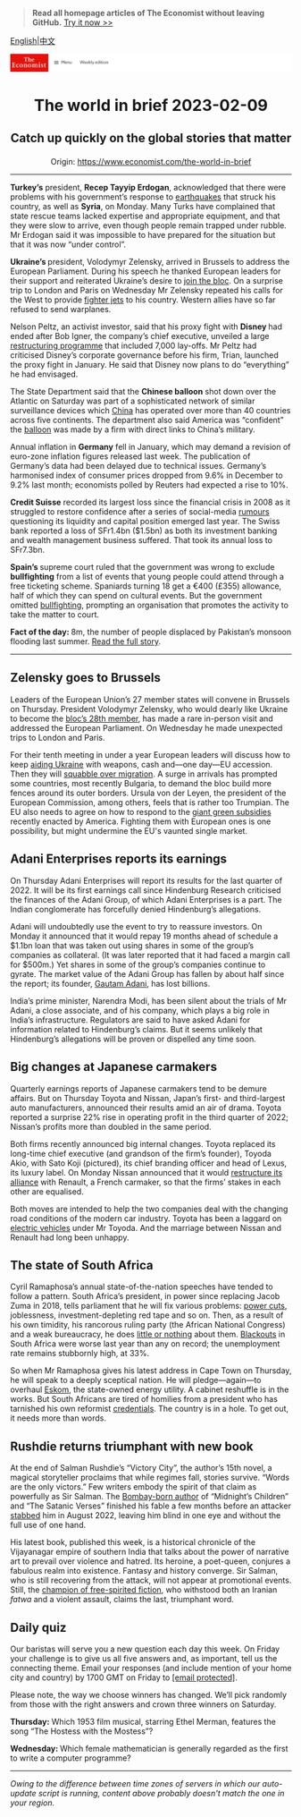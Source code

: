 > **Read all homepage articles of The Economist without leaving GitHub.** [Try it now >>](https://arielherself.github.io/te)

[English](https://github.com/arielherself/espresso/blob/main/README.md)|[中文](https://github-com.translate.goog/arielherself/espresso/blob/main/README.md?_x_tr_sl=en&_x_tr_tl=zh-CN&_x_tr_hl=zh-CN&_x_tr_pto=wapp)



![The Economist](menubar.png)

# <p align="center">The world in brief 2023-02-09</p>

## <p align="center">Catch up quickly on the global stories that matter</p>

<p align="center">Origin: <a href="https://www.economist.com/the-world-in-brief">https://www.economist.com/the-world-in-brief</a><hr>

<strong>Turkey’s</strong> president, <strong>Recep Tayyip Erdogan</strong>, acknowledged that there were problems with his government’s response to [earthquakes](https://www.economist.com/international/2023/02/06/massive-earthquakes-in-turkey-and-northern-syria-kill-thousands) that struck his country, as well as <strong>Syria</strong>, on Monday. Many Turks have complained that state rescue teams lacked expertise and appropriate equipment, and that they were slow to arrive, even though people remain trapped under rubble. Mr Erdogan said it was impossible to have prepared for the situation but that it was now “under control”.

<strong>Ukraine’s </strong>president, Volodymyr Zelensky, arrived in Brussels to address the European Parliament. During his speech he thanked European leaders for their support and reiterated Ukraine’s desire to [join the bloc](https://www.economist.com/europe/2023/02/03/ukraine-is-not-about-to-join-the-eu). On a surprise trip to London and Paris on Wednesday Mr Zelensky repeated his calls for the West to provide [fighter jets](https://www.economist.com/the-economist-explains/2023/02/01/why-does-ukraine-want-western-jets-and-will-it-get-them) to his country. Western allies have so far refused to send warplanes.

Nelson Peltz, an activist investor, said that his proxy fight with <strong>Disney </strong>had ended after Bob Igner, the company’s chief executive, unveiled a large [restructuring programme](https://www.economist.com/graphic-detail/2023/02/08/disney-will-cut-7000-jobs-as-it-restructures-its-business) that included 7,000 lay-offs. Mr Peltz had criticised Disney’s corporate governance before his firm, Trian, launched the proxy fight in January. He said that Disney now plans to do “everything” he had envisaged.

The State Department said that the <strong>Chinese balloon</strong> shot down over the Atlantic on Saturday was part of a sophisticated network of similar surveillance devices which [China](https://www.economist.com/china/2023/02/07/the-lessons-from-the-chinese-spy-balloon) has operated over more than 40 countries across five continents. The department also said America was “confident” the [balloon](https://www.economist.com/leaders/2023/02/04/the-sino-american-rivalry-needs-guardrails-to-contain-small-incidents) was made by a firm with direct links to China’s military.

Annual inflation in <strong>Germany</strong> fell in January, which may demand a revision of euro-zone inflation figures released last week. The publication of Germany’s data had been delayed due to technical issues. Germany’s harmonised index of consumer prices dropped from 9.6% in December to 9.2% last month; economists polled by Reuters had expected a rise to 10%.

<strong>Credit Suisse</strong> recorded its largest loss since the financial crisis in 2008 as it struggled to restore confidence after a series of social-media [rumours](https://www.economist.com/finance-and-economics/2022/10/03/credit-suisse-and-the-hunt-for-the-weakest-link-in-global-finance) questioning its liquidity and capital position emerged last year. The Swiss bank reported a loss of SFr1.4bn ($1.5bn) as both its investment banking and wealth management business suffered. That took its annual loss to SFr7.3bn.

<strong>Spain’s </strong>supreme court ruled that the government was wrong to exclude <strong>bullfighting</strong> from a list of events that young people could attend through a free ticketing scheme. Spaniards turning 18 get a €400 (£355) allowance, half of which they can spend on cultural events. But the government omitted [bullfighting](https://www.economist.com/books-and-arts/2020/07/22/bullfighting-in-the-era-of-covid-19), prompting an organisation that promotes the activity to take the matter to court.

<strong>Fact of the day: </strong>8m, the number of people displaced by Pakistan’s monsoon flooding last summer. [Read the full story](https://www.economist.com/asia/2023/02/07/pakistan-is-at-risk-of-default).

----------

## Zelensky goes to Brussels

Leaders of the European Union’s 27 member states will convene in Brussels on Thursday. President Volodymyr Zelensky, who would dearly like Ukraine to become the [bloc’s 28th member](https://www.economist.com/europe/2023/02/03/ukraine-is-not-about-to-join-the-eu), has made a rare in-person visit and addressed the European Parliament. On Wednesday he made unexpected trips to London and Paris. 

For their tenth meeting in under a year European leaders will discuss how to keep [aiding Ukraine](https://www.economist.com/graphic-detail/2022/10/12/who-is-doing-most-to-help-ukraine-against-russia) with weapons, cash and—one day—EU accession. Then they will [squabble over migration](https://www.economist.com/europe/2022/11/17/a-new-migration-crisis-is-brewing-in-europe). A surge in arrivals has prompted some countries, most recently Bulgaria, to demand the bloc build more fences around its outer borders. Ursula von der Leyen, the president of the European Commission, among others, feels that is rather too Trumpian. The EU also needs to agree on how to respond to the [giant green subsidies](https://www.economist.com/briefing/2023/02/02/americas-government-is-spending-lavishly-to-revive-manufacturing) recently enacted by America. Fighting them with European ones is one possibility, but might undermine the EU&#x27;s vaunted single market.

## Adani Enterprises reports its earnings

On Thursday Adani Enterprises will report its results for the last quarter of 2022. It will be its first earnings call since Hindenburg Research criticised the finances of the Adani Group, of which Adani Enterprises is a part. The Indian conglomerate has forcefully denied Hindenburg’s allegations.

Adani will undoubtedly use the event to try to reassure investors. On Monday it announced that it would repay 19 months ahead of schedule a $1.1bn loan that was taken out using shares in some of the group’s companies as collateral. (It was later reported that it had faced a margin call for $500m.) Yet shares in some of the group’s companies continue to gyrate. The market value of the Adani Group has fallen by about half since the report; its founder, [Gautam Adani](https://www.economist.com/the-economist-explains/2023/01/31/who-is-gautam-adani), has lost billions. 

India’s prime minister, Narendra Modi, has been silent about the trials of Mr Adani, a close associate, and of his company, which plays a big role in India’s infrastructure. Regulators are said to have asked Adani for information related to Hindenburg’s claims. But it seems unlikely that Hindenburg’s allegations will be proven or dispelled any time soon.

## ​​Big changes at Japanese carmakers

Quarterly earnings reports of Japanese carmakers tend to be demure affairs. But on Thursday Toyota and Nissan, Japan’s first- and third-largest auto manufacturers, announced their results amid an air of drama. Toyota reported a surprise 22% rise in operating profit in the third quarter of 2022; Nissan’s profits more than doubled in the same period.

Both firms recently announced big internal changes. Toyota replaced its long-time chief executive (and grandson of the firm’s founder), Toyoda Akio, with Sato Koji (pictured), its chief branding officer and head of Lexus, its luxury label. On Monday Nissan announced that it would [restructure its alliance](https://www.economist.com/business/2023/02/02/an-alliance-between-renault-and-nissan-gets-a-reboot) with Renault, a French carmaker, so that the firms’ stakes in each other are equalised. 

Both moves are intended to help the two companies deal with the changing road conditions of the modern car industry. Toyota has been a laggard on [electric vehicles](https://www.economist.com/business/2023/02/02/chinas-byd-is-overtaking-tesla-as-the-carmaker-extraordinaire) under Mr Toyoda. And the marriage between Nissan and Renault had long been unhappy.

## The state of South Africa

Cyril Ramaphosa’s annual state-of-the-nation speeches have tended to follow a pattern. South Africa’s president, in power since replacing Jacob Zuma in 2018, tells parliament that he will fix various problems: [power cuts](https://www.economist.com/middle-east-and-africa/2023/02/02/south-africas-blackouts-hurt-the-economy-in-unexpected-ways), joblessness, investment-depleting red tape and so on. Then, as a result of his own timidity, his rancorous ruling party (the African National Congress) and a weak bureaucracy, he does [little or nothing](https://www.economist.com/leaders/2022/12/15/how-to-save-south-africa) about them. [Blackouts](https://www.economist.com/middle-east-and-africa/2023/02/02/south-africas-blackouts-hurt-the-economy-in-unexpected-ways) in South Africa were worse last year than any on record; the unemployment rate remains stubbornly high, at 33%.

So when Mr Ramaphosa gives his latest address in Cape Town on Thursday, he will speak to a deeply sceptical nation. He will pledge—again—to overhaul [Eskom](https://www.economist.com/business/2022/07/14/the-man-with-a-plan-to-fix-eskom), the state-owned energy utility. A cabinet reshuffle is in the works. But South Africans are tired of homilies from a president who has tarnished his own reformist [credentials](https://www.economist.com/middle-east-and-africa/2022/12/13/the-party-of-nelson-mandela-is-imploding). The country is in a hole. To get out, it needs more than words.

## Rushdie returns triumphant with new book

At the end of Salman Rushdie’s “Victory City”, the author’s 15th novel, a magical storyteller proclaims that while regimes fall, stories survive. “Words are the only victors.” Few writers embody the spirit of that claim as powerfully as Sir Salman. The [Bombay-born author](https://www.economist.com/the-economist-reads/2022/08/16/an-introduction-to-the-works-of-salman-rushdie) of “Midnight’s Children” and “The Satanic Verses” finished his fable a few months before an attacker [stabbed](https://www.economist.com/leaders/2022/08/18/salman-rushdie-and-the-struggle-for-free-speech) him in August 2022, leaving him blind in one eye and without the full use of one hand.

His latest book, published this week, is a historical chronicle of the Vijayanagar empire of southern India that talks about the power of narrative art to prevail over violence and hatred. Its heroine, a poet-queen, conjures a fabulous realm into existence. Fantasy and history converge. Sir Salman, who is still recovering from the attack, will not appear at promotional events. Still, the [champion of free-spirited fiction](https://www.economist.com/culture/2022/08/15/salman-rushdie-is-a-champion-of-imagination-ambiguity-and-liberty), who withstood both an Iranian <em>fatwa</em> and a violent assault, claims the last, triumphant word.

## Daily quiz

Our baristas will serve you a new question each day this week. On Friday your challenge is to give us all five answers and, as important, tell us the connecting theme. Email your responses (and include mention of your home city and country) by 1700 GMT on Friday to [<span class="__cf_email__" data-cfemail="9ccde9f5e6d9efeceef9efeff3dcf9fff3f2f3f1f5efe8b2fff3f1">[email&#160;protected]</span>](https://mail.google.com/mail/?view=cm&amp;fs=1&amp;tf=1&amp;to=QuizEspresso@economist.com). 

Please note, the way we choose winners has changed. We’ll pick randomly from those with the right answers and crown three winners on Saturday.

<strong>Thursday:</strong> Which 1953 film musical, starring Ethel Merman, features the song “The Hostess with the Mostess”?

<strong>Wednesday: </strong>Which female mathematician is generally regarded as the first to write a computer programme?

----------

*Owing to the difference between time zones of servers in which our auto-update script is running, content above probably doesn't match the one in your region.*
